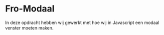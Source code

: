 # Fro-Modaal

In deze opdracht hebben wij gewerkt met hoe wij in Javascript een modaal venster moeten maken.

